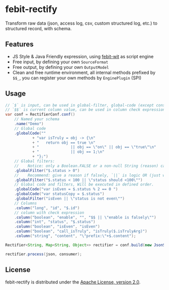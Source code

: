 # febit-rectify

Transform raw data (json, access log, csv, custom structured log, etc.) to structured record, with schema.

## Features

+ JS Style & Java Friendly expression, using [febit-wit](https://github.com/febit/wit) as script engine
+ Free input, by defining your own `SourceFormat`
+ Free output, by defining your own `OutputModel`
+ Clean and free runtime environment, all internal methods prefixed by `$$_`, you can register your own methods
  by `EnginePlugin` (SPI)

## Usage

```java
// `$` is input, can be used in global-filter, global-code (except const statement), column expressions
// `$$` is current column value, can be used in column check expression
var conf = RectifierConf.conf()
    // Named your schema
    .name("Demo")
    // Global code
    .globalCode(""
            + "var isTruly = obj -> {\n"
            + "   return obj == true \n"
            + "              || obj == \"on\" || obj == \"true\"\n"
            + "              || obj == 1;\n"
            + "};")
    // Global filters:
    //    Notice: only a Boolean.FALSE or a non-null String (reason) can ban current row, others pass.
    .globalFilter("$.status > 0")
    //    Recommend: give a reason if falsely, `||` is logic OR (just what it means to in JS, feel free!).
    .globalFilter("$.status < 100 || \"status should <100\"")
    // Global code and filters, Will be executed in defined order.
    .globalCode("var isEven = $.status % 2 == 0 ")
    .globalCode("var statusCopy = $.status")
    .globalFilter("isEven || \"status is not even\"")
    // Columns
    .column("long", "id", "$.id")
    // column with check expression
    .column("boolean", "enable", "", "$$ || \"enable is falsely\"")
    .column("int", "status", "$.status")
    .column("boolean", "isEven", "isEven")
    .column("boolean", "call_isTruly", "isTruly($.isTrulyArg)")
    .column("string", "content", "\"prefix:\"+$.content");

Rectifier<String, Map<String, Object>> rectifier = conf.build(new JsonSourceFormat());

rectifier.process(json, consumer);
```

## License

febit-rectify is distributed under the [Apache License, version 2.0](http://www.apache.org/licenses/LICENSE-2.0.html).
